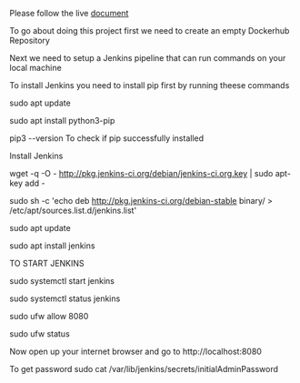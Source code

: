 Please follow the live [document](https://docs.google.com/document/d/17OwlITE-yPWNj3Vi5RtQfz3ItvSkOfnbaVMnzlZyGTg)

To go about doing this project first we need to create an empty Dockerhub Repository


Next we need to setup a Jenkins pipeline that can run commands on your local machine

To install Jenkins you need to install pip first by running theese commands

sudo apt update

sudo apt install python3-pip

pip3 --version 
To check if pip successfully installed

Install Jenkins

wget -q -O - http://pkg.jenkins-ci.org/debian/jenkins-ci.org.key | sudo apt-key add -

sudo sh -c 'echo deb http://pkg.jenkins-ci.org/debian-stable binary/ > /etc/apt/sources.list.d/jenkins.list'

sudo apt update

sudo apt install jenkins

TO START JENKINS

sudo systemctl start jenkins

sudo systemctl status jenkins


sudo ufw allow 8080

sudo ufw status

Now open up your internet browser and go to http://localhost:8080

To get password
sudo cat /var/lib/jenkins/secrets/initialAdminPassword


